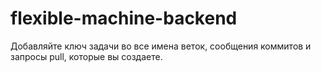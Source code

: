 # flexible-machine-backend
Добавляйте ключ задачи во все имена веток, сообщения коммитов и запросы pull, которые вы создаете.

